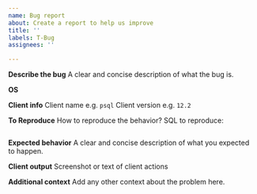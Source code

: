 ```yaml
---
name: Bug report
about: Create a report to help us improve
title: ''
labels: T-Bug
assignees: ''

---
```


**Describe the bug**
A clear and concise description of what the bug is.

**OS**

**Client info**
Client name e.g. `psql`
Client version e.g. `12.2`

**To Reproduce**
How to reproduce the behavior?
SQL to reproduce:
```SQL
```

**Expected behavior**
A clear and concise description of what you expected to happen.

**Client output**
Screenshot or text of client actions

**Additional context**
Add any other context about the problem here.
